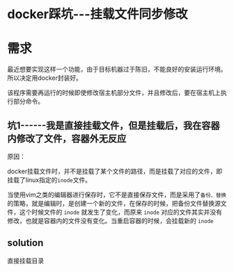 # docker踩坑---挂载文件同步修改



# 需求

最近想要实现这样一个功能，由于目标机器过于陈旧，不能良好的安装运行环境。所以决定用docker封装好。

该程序需要再运行的时候即使修改宿主机部分文件，并且修改后，要在宿主机上执行部分命令。





## 坑1------我是直接挂载文件，但是挂载后，我在容器内修改了文件，容器外无反应



原因：

docker挂载文件时，并不是挂载了某个文件的路径，而是挂载了对应的文件，即挂载了linux指定的`inode`文件。

当使用vim之类的编辑器进行保存时，它不是直接保存文件，而是采用了`备份、替换`的策略，就是编辑时，是创建一个新的文件，在保存的时候，把备份文件替换源文件，这个时候文件的 `inode` 就发生了变化，而原来 `inode` 对应的文件其实并没有修改，也就是容器内的文件没有变化。当重启容器的时候，会挂载新的 `inode`





## solution

直接挂载目录

